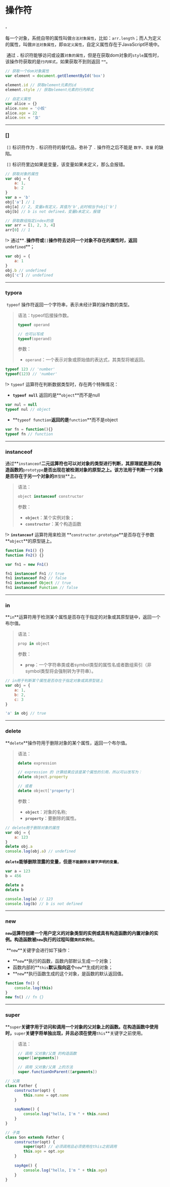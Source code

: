 # 操作符

### .

​		每一个对象，系统自带的属性叫做`合法对象属性`，比如：`arr.length`；而人为定义的属性，叫做`非法对象属性`，即`自定义属性`，自定义属性存在于JavaScript环境中。

​		通过 **`.`** 标识符能够访问或设置`对象的属性`，但是在获取dom对象的`style`属性时，该操作符获取的是`行内样式`，如果获取不到则返回 **`""`**。

```js
// 获取一个dom对象属性
var element = document.getElementById('box')

element.id // 获取element元素的id
element.style // 获取element元素的行内样式

// 自定义属性
var alice = {}
alice.name = '小姣'
alice.age = 22
alice.sex = '女'
```

---

### []

​		`[]` 标识符作为 `.` 标识符符的替代品，弥补了 `.` 操作符之后不能是 `数字`、`变量` 的缺陷。

​		`[]` 标识符里边如果是变量，该变量如果未定义，那么会报错。		

```js
// 获取对象的属性
var obj = {
	a: 1,
	b: 2
}
var a = 'b'
obj['a'] // 1
obj[a] // 2, 变量a有定义，其值为'b',此时相当于obj['b']
obj[b] // b is not defined，变量b未定义，报错

// 获取数组指定index的值
var arr = [1, 2, 3, 4]
arr[0] // 1
```

!> 通过**`.`**操作符或**`[]`**操作符去访问一个对象不存在的属性时，返回**`undefined`**；

```js
var obj = {
	a: 1
}
obj.b // undefined
obj['c'] // undefined
```

---

### typora

​		`typeof` 操作符返回一个字符串，表示未经计算的操作数的类型。

> 语法：typeof后接操作数。
>
> ```js
> typeof operand
> 
> // 也可以写成
> typeof(operand)
> ```
>
> 参数：
>
> * `operand`：一个表示对象或原始值的表达式，其类型将被返回。
>
> 

```js
typeof 123 // 'number'
typeof(123) // 'number'
```



!> `typeof` 运算符在判断数据类型时，存在两个特殊情况：

* **`typeof null`** 返回的是**`object`**而不是null

```js
var nul = null
typeof nul // object
```



* **`typeof function`**返回的是**`function`**而不是object

```js
var fn = function(){}
typeof fn // function
```



---

### instanceof

​			通过**`instanceof`**二元运算符也可以对对象的类型进行判断，其原理就是测试构造函数的**`prototype`**是否出现在被检测对象的原型之上。该方法用于判断一个对象是否存在于另一个对象的**`原型链`**上。

> 语法：
>
> ```javascript
> object instanceof constructor
> ```
>
> 参数：
>
> * **`object`**：某个实例对象；
> * **`constructor`**：某个构造函数
>

!> **`instanceof`** 运算符用来检测 **`constructor.prototype`**是否存在于参数 **`object`**的原型链上。

```javascript
function Fn1() {}
function Fn2() {}

var fn1 = new Fn1()

fn1 instanceof Fn1 // true
fn1 instanceof Fn2 // false
fn1 instanceof Object // true
fn1 instanceof Function // false
```

---

### in

**`in`**运算符用于检测某个属性是否存在于指定的对象或其原型链中，返回一个布尔值。

> 语法：
>
> ```javascript
> prop in object
> ```
>
> 参数：
>
> * **`prop`**：一个字符串类或者symbol类型的属性名或者数组索引（非symbol类型将会强制转为字符串）。
>
> 

```javascript
// in用于判断某个属性是否存在于指定对象或其原型链上
var obj = {
	a: 1,
	b: 2,
	c: 3
}

'a' in obj // true
```

---

### delete

**`delete`**操作符用于删除对象的某个属性，返回一个布尔值。

> 语法：
>
> ```javascript
> delete expression
> 
> // expression 的 计算结果应该是某个属性的引用，所以可以改写为：
> delete object.property
> 
> // 或者
> delete object['property']
> ```
>
> 参数：
>
> * **`object`**：对象的名称;
> * **`property`**：要删除的属性。
>

```javascript
// delete用于删除对象的属性
var obj = {
	a: 123
}
delete obj.a
console.log(obj.a) // undefined
```



​		**`delete`**能够删除泄露的变量，但是**`不能删除关键字声明的变量`**。

```javascript
var a = 123
b = 456

delete a
delete b

console.log(a) // 123
console.log(b) // b is not defined
```

---

### new

​		**`new`**运算符创建一个用户定义的对象类型的实例或具有构造函数的内置对象的实例。构造函数被**`new`**执行的过程叫做**`类的实例化`**。

​		**`new`**关键字会进行如下操作：

* **`new`**执行的函数，函数内部默认生成一个对象；
* 函数内部的**`this`**默认指向这个**`new`**生成的对象；
* **`new`**执行函数生成的这个对象，是函数的默认返回值。

```javascript
function fn() {
    console.log(this)
}
new fn() // fn {}
```



---

### super

​		**`super`**关键字用于访问和调用一个对象的父对象上的函数。在构造函数中使用时，**`super`**关键字将单独出现，并且必须在使用**`this`**关键字之前使用。

> 语法：
>
> ```javascript
> // 调用 父对象/父类 的构造函数
> super([arguments])
> 
> // 调用 父对象/父类 上的方法
> super.functionOnParent([arguments])
> ```

```javascript
// 父类
class Father {
    constructor(opt) {
        this.name = opt.name
    }
    
    sayName() {
        console.log("hello, I'm " + this.name)
    }
}

// 子类
class Son extends Father {
    constructor(opt) {
        super(opt) // 必须调用且必须使用在this之前调用
        this.age = opt.age
    }
    
    sayAge() {
        console.log("hello, I'm " + this.age)
    }
}
```




